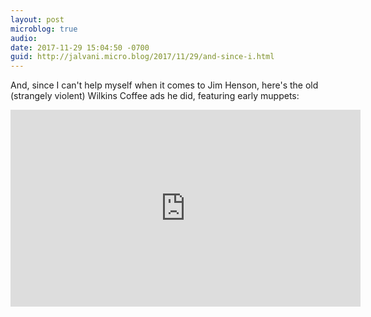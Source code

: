 ```yaml
---
layout: post
microblog: true
audio: 
date: 2017-11-29 15:04:50 -0700
guid: http://jalvani.micro.blog/2017/11/29/and-since-i.html
---
```

And, since I can't help myself when it comes to Jim Henson, here's the old (strangely violent) Wilkins Coffee ads he did, featuring early muppets:

<iframe width="560" height="315" src="https://www.youtube.com/embed/HVewx3-9x24" frameborder="0" allowfullscreen></iframe>
